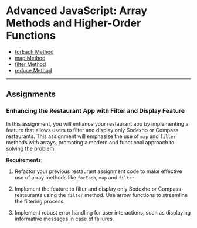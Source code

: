 # Advanced JavaScript: Array Methods and Higher-Order Functions


- [forEach Method](ForEach.md)
- [map Method](Map.md)
- [filter Method](Filter.md)
- [reduce Method](reduce.md)

---

## Assignments

### Enhancing the Restaurant App with Filter and Display Feature

In this assignment, you will enhance your restaurant app by implementing a feature that allows users to filter and
display only Sodexho or Compass restaurants. This assignment will emphasize the use of `map` and `filter` methods
with arrays, promoting a modern and functional approach to solving the problem.

**Requirements:**

1. Refactor your previous restaurant assignment code to make effective use of array methods like `forEach`, `map`
   and `filter`.

2. Implement the feature to filter and display only Sodexho or Compass restaurants using the `filter` method. Use arrow
   functions to streamline the filtering process.

3. Implement robust error handling for user interactions, such as displaying informative messages in case of failures.

